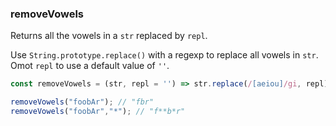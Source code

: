 ### removeVowels

Returns all the vowels in a `str` replaced by `repl`.

Use `String.prototype.replace()` with a regexp to replace all vowels in `str`.
Omot `repl` to use a default value of `''`.

```js
const removeVowels = (str, repl = '') => str.replace(/[aeiou]/gi, repl);
```

```js
removeVowels("foobAr"); // "fbr"
removeVowels("foobAr","*"); // "f**b*r"
```
